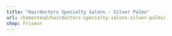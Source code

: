```yaml
---
title: "Hairdoctors Specialty Salons - Silver Palms"
url: /homestead/hairdoctors-specialty-salons-silver-palms/
shop: Friseur
---
```

